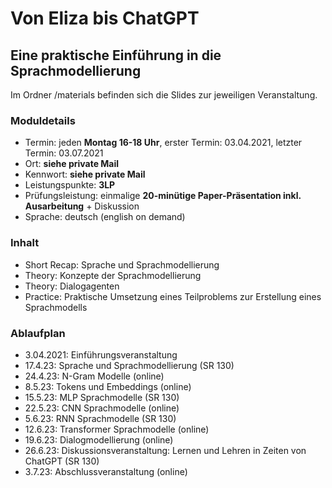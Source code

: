 # Von Eliza bis ChatGPT
## Eine praktische Einführung in die Sprachmodellierung

Im Ordner /materials befinden sich die Slides zur jeweiligen Veranstaltung. 

### Moduldetails

* Termin: jeden **Montag 16-18 Uhr**, erster Termin: 03.04.2021, letzter Termin: 03.07.2021 
* Ort: **siehe private Mail**
* Kennwort: **siehe private Mail**
* Leistungspunkte: **3LP**
* Prüfungsleistung: einmalige **20-minütige Paper-Präsentation inkl. Ausarbeitung** + Diskussion 
* Sprache: deutsch (english on demand)

### Inhalt 

* Short Recap: Sprache und Sprachmodellierung
* Theory: Konzepte der Sprachmodellierung 
* Theory: Dialogagenten
* Practice: Praktische Umsetzung eines Teilproblems zur Erstellung eines Sprachmodells

### Ablaufplan

* 3.04.2021: Einführungsveranstaltung 
* 17.4.23: Sprache und Sprachmodellierung (SR 130)
* 24.4.23: N-Gram Modelle (online)
* 8.5.23: Tokens und Embeddings (online)
* 15.5.23: MLP Sprachmodelle (SR 130)
* 22.5.23: CNN Sprachmodelle (online)
* 5.6.23: RNN Sprachmodelle (SR 130)
* 12.6.23: Transformer Sprachmodelle (online)
* 19.6.23: Dialogmodellierung (online)
* 26.6.23: Diskussionsveranstaltung: Lernen und Lehren in Zeiten von ChatGPT (SR 130)
* 3.7.23: Abschlussveranstaltung (online)
